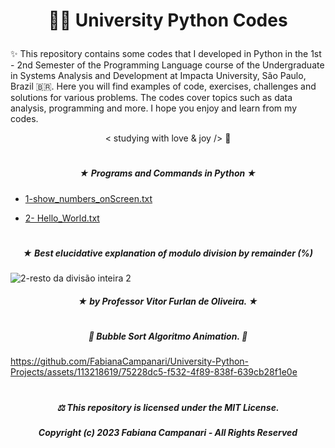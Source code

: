 # <p align="center">  👩‍🎓 University Python Codes  </p>


✨ This repository contains some codes that I developed in Python in the 1st - 2nd Semester of the Programming Language course of the Undergraduate in Systems Analysis and Development at Impacta University, São Paulo, Brazil 🇧🇷. Here you will find examples of code, exercises, challenges and solutions for various problems. The codes cover topics such as data analysis, programming and more. I hope you enjoy and learn from my codes.


<p align="center"> < studying with love & joy /> 🧡

#
  
##### <p align="center"> ★ Programs and Commands in Python ★
  
  - [1-show_numbers_onScreen.txt](https://github.com/FabianaCampanari/University-Python-Projects/files/11648469/1-show_numbers_onScreen.txt)


  
  - [2- Hello_World.txt](https://github.com/FabianaCampanari/University-Python-Projects/files/11648371/2-.Hello_World.txt)

  
  
#  

##### <p align="center"> ★ Best elucidative explanation of modulo division by remainder (%) 


![2-resto da divisão inteira 2](https://github.com/FabianaCampanari/University-Python-Projects/assets/113218619/176fd74d-5755-4ac0-9b6e-08e6678cf251)

##### <p align="center"> ★ by Professor Vitor Furlan de Oliveira. ★ </p>

#

##### <p align="center"> 🫧 Bubble Sort Algoritmo Animation. 🫧 </p>

https://github.com/FabianaCampanari/University-Python-Projects/assets/113218619/75228dc5-f532-4f89-838f-639cb28f1e0e

#

##### <p align="center"> ⚖︎ This repository is licensed under the MIT License.  </p>

##### <p align="center">Copyright (c) 2023 Fabiana Campanari - All Rights Reserved </p>
